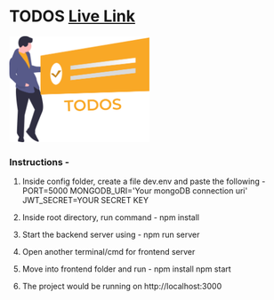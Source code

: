 # TODOS [Live Link](https://shrouded-crag-49019.herokuapp.com/)

<img src='frontend/src/assets/images/todos-logo.svg' width="50%" />


### Instructions -

1. Inside config folder, create a file dev.env and paste the following - 
    PORT=5000
    MONGODB_URI='Your mongoDB connection uri'
    JWT_SECRET=YOUR SECRET KEY

2. Inside root directory, run command -
     npm install

3. Start the backend server using - 
    npm run server

4. Open another terminal/cmd for frontend server

5. Move into frontend folder and run -
   npm install
   npm start

6. The project would be running on http://localhost:3000
